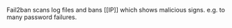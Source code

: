 Fail2ban scans log files and bans [[IP]] which shows malicious signs. 
e.g. to many password failures. 